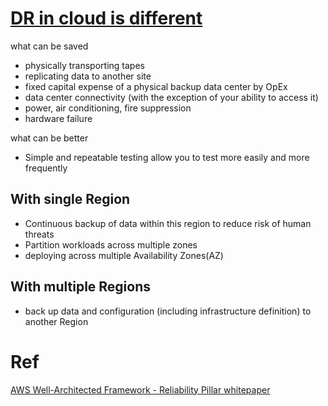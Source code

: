 # [DR in cloud is different](https://docs.aws.amazon.com/whitepapers/latest/disaster-recovery-workloads-on-aws/disaster-recovery-is-different-in-the-cloud.html)

what can be saved
- physically transporting tapes
- replicating data to another site
- fixed capital expense of a physical backup data center by OpEx
- data center connectivity  (with the exception of your ability to access it)
- power, air conditioning, fire suppression
- hardware failure

what can be better
- Simple and repeatable testing allow you to test more easily and more frequently

## With single Region
- Continuous backup of data within this region to reduce risk of human threats
- Partition workloads across multiple zones
- deploying across multiple Availability Zones(AZ)

## With multiple Regions
- back up data and configuration (including infrastructure definition) to another Region

# Ref

[AWS Well-Architected Framework - Reliability Pillar whitepaper](https://docs.aws.amazon.com/wellarchitected/latest/reliability-pillar/welcome.html)
